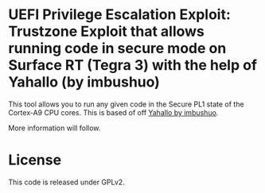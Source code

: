 # UEFI Privilege Escalation Exploit: Trustzone Exploit that allows running code in secure mode on Surface RT (Tegra 3) with the help of Yahallo (by imbushuo)

This tool allows you to run any given code in the Secure PL1 state of the Cortex-A9 CPU cores. This is based of off [Yahallo by imbushuo](https://github.com/NekomimiRouter/yahallo).

More information will follow.

# License

This code is released under GPLv2.
